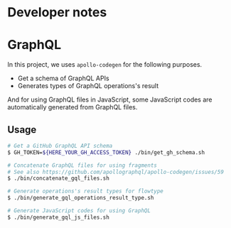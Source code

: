 Developer notes
===

# GraphQL

In this project, we uses `apollo-codegen` for the following purposes.

- Get a schema of GraphQL APIs
- Generates types of GraphQL operations's result

And for using GraphQL files in JavaScript, some JavaScript codes are automatically generated from GraphQL files.

## Usage

```bash
# Get a GitHub GraphQL API schema
$ GH_TOKEN=${HERE_YOUR_GH_ACCESS_TOKEN} ./bin/get_gh_schema.sh

# Concatenate GraphQL files for using fragments
# See also https://github.com/apollographql/apollo-codegen/issues/59
$ ./bin/concatenate_gql_files.sh

# Generate operations's result types for flowtype
$ ./bin/generate_gql_operations_result_type.sh

# Generate JavaScript codes for using GraphQL
$ ./bin/generate_gql_js_files.sh
```

